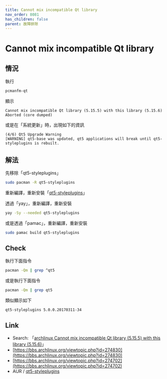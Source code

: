 ```yaml
---
title: Cannot mix incompatible Qt library
nav_order: 8081
has_children: false
parent: 故障排除
---
```



# Cannot mix incompatible Qt library

## 情況

執行

``` sh
pcmanfm-qt
```

顯示

```
Cannot mix incompatible Qt library (5.15.5) with this library (5.15.6)
Aborted (core dumped)
```

或是在「系統更新」時，出現如下的資訊

```
(4/6) Qt5 Upgrade Warning
[WARNING] qt5-base was updated, qt5 applications will break until qt5-styleplugins is rebuilt.
```

## 解法

先移除「qt5-styleplugins」

``` sh
sudo pacman -R qt5-styleplugins
```

重新編譯，重新安裝「[qt5-styleplugins](https://aur.archlinux.org/packages/qt5-styleplugins)」

透過「yay」，重新編譯，重新安裝

``` sh
yay -Sy --needed qt5-styleplugins
```

或是透過「pamac」，重新編譯，重新安裝

``` sh
sudo pamac build qt5-styleplugins
```


## Check

執行下面指令

``` sh
pacman -Qm | grep ^qt5
```

或是執行下面指令

``` sh
pacman -Qm | grep qt5
```

類似顯示如下

```
qt5-styleplugins 5.0.0.20170311-34
```


## Link

* Search: 「[archlinux Cannot mix incompatible Qt library (5.15.5) with this library (5.15.6)](https://www.google.com/search?q=archlinux+Cannot+mix+incompatible+Qt+library+%285.15.5%29+with+this+library+%285.15.6%29)」
* [https://bbs.archlinux.org/viewtopic.php?id=274830](https://bbs.archlinux.org/viewtopic.php?id=274830)
* [https://bbs.archlinux.org/viewtopic.php?id=274702](https://bbs.archlinux.org/viewtopic.php?id=274702)
* AUR / [qt5-styleplugins](https://aur.archlinux.org/packages/qt5-styleplugins)

